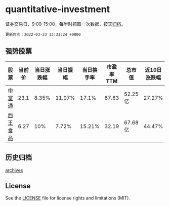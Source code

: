 # quantitative-investment

证券交易日，9:00-15:00，每半时抓取一次数据，按天[归档](archives)。

`更新时间：2022-03-23 13:31:24 +0800`

## 强势股票

|股票|当前价|当日涨跌幅|当日振幅|当日换手率|市盈率TTM|总市值|近10日涨跌幅|
|----|----|----|----|----|----|----|----|
|[中富通](https://xueqiu.com/S/SZ300560)|23.1|8.35%|11.07%|17.1%|67.63|52.25亿|27.27%|
|[西王食品](https://xueqiu.com/S/SZ000639)|6.27|10%|7.72%|15.21%|32.19|67.68亿|44.47%|

## 历史归档

[archives](archives)

## License

See the [LICENSE](LICENSE) file for license rights and limitations (MIT).